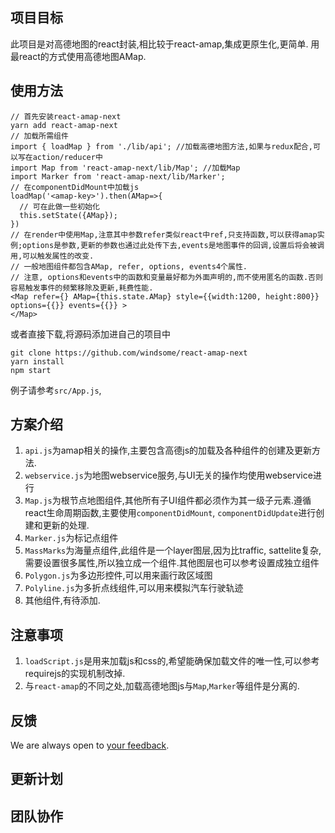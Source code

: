 ## 项目目标
此项目是对高德地图的react封装,相比较于react-amap,集成更原生化,更简单. 用最react的方式使用高德地图AMap.

## 使用方法
```
// 首先安装react-amap-next
yarn add react-amap-next
// 加载所需组件
import { loadMap } from './lib/api'; //加载高德地图方法,如果与redux配合,可以写在action/reducer中
import Map from 'react-amap-next/lib/Map'; //加载Map
import Marker from 'react-amap-next/lib/Marker';
// 在componentDidMount中加载js
loadMap('<amap-key>').then(AMap=>{
  // 可在此做一些初始化
  this.setState({AMap});
})
// 在render中使用Map,注意其中参数refer类似react中ref,只支持函数,可以获得amap实例;options是参数,更新的参数也通过此处传下去,events是地图事件的回调,设置后将会被调用,可以触发属性的改变.
// 一般地图组件都包含AMap, refer, options, events4个属性.
// 注意, options和events中的函数和变量最好都为外面声明的,而不使用匿名的函数.否则容易触发事件的频繁移除及更新,耗费性能.
<Map refer={} AMap={this.state.AMap} style={{width:1200, height:800}} options={{}} events={{}} >
</Map>
```
或者直接下载,将源码添加进自己的项目中
```
git clone https://github.com/windsome/react-amap-next
yarn install
npm start
```
例子请参考`src/App.js`,

## 方案介绍
1. `api.js`为amap相关的操作,主要包含高德js的加载及各种组件的创建及更新方法.
2. `webservice.js`为地图webservice服务,与UI无关的操作均使用webservice进行
3. `Map.js`为根节点地图组件,其他所有子UI组件都必须作为其一级子元素.遵循react生命周期函数,主要使用`componentDidMount`, `componentDidUpdate`进行创建和更新的处理.
4. `Marker.js`为标记点组件
5. `MassMarks`为海量点组件,此组件是一个layer图层,因为比traffic, sattelite复杂,需要设置很多属性,所以独立成一个组件.其他图层也可以参考设置成独立组件
6. `Polygon.js`为多边形控件,可以用来画行政区域图
7. `Polyline.js`为多折点线组件,可以用来模拟汽车行驶轨迹
8. 其他组件,有待添加.

## 注意事项
1. `loadScript.js`是用来加载js和css的,希望能确保加载文件的唯一性,可以参考requirejs的实现机制改掉.
2. 与`react-amap`的不同之处,加载高德地图js与`Map`,`Marker`等组件是分离的.

## 反馈
We are always open to [your feedback](https://github.com/windsome/react-amap-next/issues).

## 更新计划

## 团队协作
